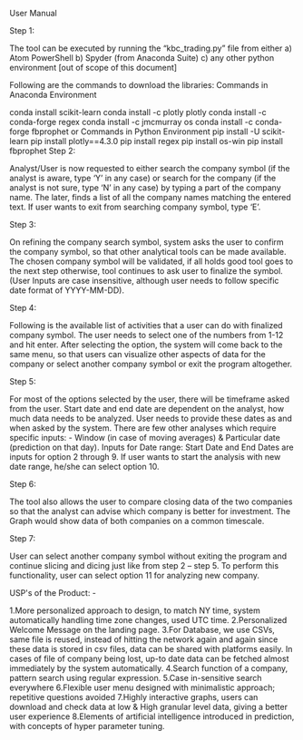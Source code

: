 User Manual

Step 1:

The tool can be executed by running the “kbc_trading.py” file from either a) Atom PowerShell b) Spyder (from Anaconda Suite) c) any other python environment [out of scope of this document]

Following are the commands to download the libraries: Commands in Anaconda Environment

conda install scikit-learn
conda install -c plotly plotly
conda install -c conda-forge regex
conda install -c jmcmurray os
conda install -c conda-forge fbprophet or Commands in Python Environment
pip install -U scikit-learn
pip install plotly==4.3.0
pip install regex
pip install os-win
pip install fbprophet
Step 2:

Analyst/User is now requested to either search the company symbol (if the analyst is aware, type ‘Y’ in any case) or search for the company (if the analyst is not sure, type ‘N’ in any case) by typing a part of the company name. The later, finds a list of all the company names matching the entered text. If user wants to exit from searching company symbol, type ‘E’.

Step 3:

On refining the company search symbol, system asks the user to confirm the company symbol, so that other analytical tools can be made available. The chosen company symbol will be validated, if all holds good tool goes to the next step otherwise, tool continues to ask user to finalize the symbol. (User Inputs are case insensitive, although user needs to follow specific date format of YYYY-MM-DD).

Step 4:

Following is the available list of activities that a user can do with finalized company symbol. The user needs to select one of the numbers from 1-12 and hit enter. After selecting the option, the system will come back to the same menu, so that users can visualize other aspects of data for the company or select another company symbol or exit the program altogether.

Step 5:

For most of the options selected by the user, there will be timeframe asked from the user. Start date and end date are dependent on the analyst, how much data needs to be analyzed. User needs to provide these dates as and when asked by the system. There are few other analyses which require specific inputs: - Window (in case of moving averages) & Particular date (prediction on that day). Inputs for Date range: Start Date and End Dates are inputs for option 2 through 9. If user wants to start the analysis with new date range, he/she can select option 10.

Step 6:

The tool also allows the user to compare closing data of the two companies so that the analyst can advise which company is better for investment. The Graph would show data of both companies on a common timescale.

Step 7:

User can select another company symbol without exiting the program and continue slicing and dicing just like from step 2 – step 5. To perform this functionality, user can select option 11 for analyzing new company.

USP's of the Product: -

1.More personalized approach to design, to match NY time, system automatically handling time zone changes, used UTC time.
2.Personalized Welcome Message on the landing page.
3.For Database, we use CSVs, same file is reused, instead of hitting the network again and again since these data is stored in csv files, data can be shared with platforms easily. In cases of file of company being lost, up-to date data can be fetched almost immediately by the system automatically.
4.Search function of a company, pattern search using regular expression.
5.Case in-sensitive search everywhere
6.Flexible user menu designed with minimalistic approach; repetitive questions avoided
7.Highly interactive graphs, users can download and check data at low & High granular level data, giving a better user experience
8.Elements of artificial intelligence introduced in prediction, with concepts of hyper parameter tuning.
